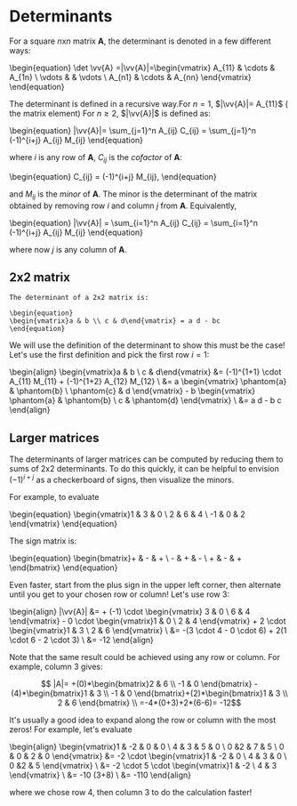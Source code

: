 # Determinants

For a square *n*x*n* matrix **A**, the determinant is denoted in a few different ways:

\begin{equation}
\det \vv{A} =|\vv{A}|=\begin{vmatrix}
A_{11} & \cdots & A_{1n} \\
\vdots &     & \vdots \\
A_{n1} & \cdots & A_{nn}
\end{vmatrix}
\end{equation}

The determinant is defined in a recursive way.For  $n=1$, $|\vv{A}|= A_{11}$
 ( the matrix element)
For $n \ge 2$, $|\vv{A}|$ is defined as:

\begin{equation}
|\vv{A}|= \sum_{j=1}^n A_{ij} C_{ij} = \sum_{j=1}^n (-1)^{i+j} A_{ij} M_{ij}
\end{equation}

where *i* is any row of **A**, $C_{ij}$ is the *cofactor* of **A**:

\begin{equation}
C_{ij} = (-1)^{i+j} M_{ij},
\end{equation}

and $M_{ij}$ is the *minor* of **A**. The minor is the determinant of the matrix
obtained by removing row *i* and column *j* from **A**. Equivalently,

\begin{equation}
|\vv{A}| = \sum_{i=1}^n A_{ij} C_{ij} = \sum_{i=1}^n (-1)^{i+j} A_{ij} M_{ij}
\end{equation}

where now *j* is any column of **A**.

## 2x2 matrix

```{topic} 2x2 determinant
The determinant of a 2x2 matrix is:

\begin{equation}
\begin{vmatrix}a & b \\ c & d\end{vmatrix} = a d - bc
\end{equation}
```


We will use the definition of the determinant to show this must be the case!
Let's use the first definition and pick the first row $i=1$:

\begin{align}
\begin{vmatrix}a & b \\ c & d\end{vmatrix}
&= (-1)^{1+1} \cdot A_{11} M_{11} + (-1)^{1+2} A_{12} M_{12} \\
&= a \begin{vmatrix} \phantom{a} & \phantom{b} \\ \phantom{c} & d \end{vmatrix} -
 b \begin{vmatrix} \phantom{a} & \phantom{b} \\ c & \phantom{d} \end{vmatrix} \\
&= a d - b c
\end{align}

## Larger matrices
The determinants of larger matrices can be computed by reducing them to sums
of 2x2 determinants. To do this quickly, it can be helpful to envision
$(-1)^{i+j}$ as a checkerboard of signs, then visualize the minors.

For example, to evaluate

\begin{equation}
\begin{vmatrix}1 & 3 & 0 \\ 2 & 6 & 4 \\ -1 & 0 & 2 \end{vmatrix}
\end{equation}

The sign matrix is:

\begin{equation}
\begin{bmatrix}+ & - & + \\ - & + & - \\ + & - & + \end{bmatrix}
\end{equation}

Even faster, start from the plus sign in the upper left corner, then alternate
until you get to your chosen row or column! Let's use row 3:

\begin{align}
|\vv{A}| &= + (-1) \cdot \begin{vmatrix} 3 & 0 \\ 6 & 4 \end{vmatrix} -
 0 \cdot \begin{vmatrix}1 & 0 \\ 2 & 4 \end{vmatrix} +
 2 \cdot \begin{vmatrix}1 & 3 \\ 2 & 6 \end{vmatrix} \\
 &= -(3 \cdot 4 - 0 \cdot 6) + 2(1 \cdot 6 - 2 \cdot 3) \\
 &= -12
\end{align}

Note that the same result could be achieved using any row or column. For
example, column 3 gives:

$$ |A|= +(0)*\begin{bmatrix}2 & 6 \\ -1 & 0 \end{bmatrix} -(4)*\begin{bmatrix}1 & 3 \\ -1 & 0 \end{bmatrix}+(2)*\begin{bmatrix}1 & 3 \\ 2 & 6 \end{bmatrix} 
\\
=-4*(0+3)+2*(6-6)= -12$$

It's usually a good idea to expand along the row or column with the most zeros!
For example, let's evaluate

\begin{align}
\begin{vmatrix}1 & -2 & 0 & 0 \\ 4 & 3 & 5 & 0 \\ 0 &2 & 7 & 5 \\ 0 & 0 & 2 & 0 \end{vmatrix}
&= -2 \cdot \begin{vmatrix}1 & -2 & 0 \\ 4 & 3 & 0 \\ 0 &2 & 5 \end{vmatrix} \\
&= -2 \cdot 5 \cdot \begin{vmatrix}1 & -2 \\ 4 & 3 \end{vmatrix} \\
&= -10 (3+8) \\
&= -110
\end{align}

where we chose row 4, then column 3 to do the calculation faster!
